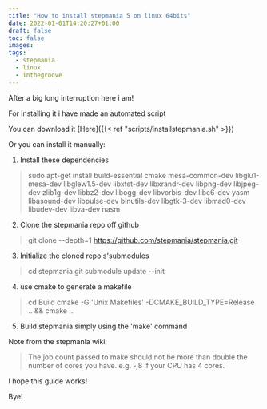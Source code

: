 ```yaml
---
title: "How to install stepmania 5 on linux 64bits"
date: 2022-01-01T14:20:27+01:00
draft: false
toc: false
images:
tags:
  - stepmania
  - linux
  - inthegroove
---
```

After a big long interruption here i am!

For installing it i have made an automated script

You can download it [Here]({{< ref "scripts/installstepmania.sh" >}})

Or you can install it manually:

1. Install these dependencies

>sudo apt-get install build-essential cmake mesa-common-dev libglu1-mesa-dev libglew1.5-dev libxtst-dev libxrandr-dev libpng-dev libjpeg-dev zlib1g-dev libbz2-dev libogg-dev libvorbis-dev libc6-dev yasm libasound-dev libpulse-dev binutils-dev libgtk-3-dev libmad0-dev libudev-dev libva-dev nasm

2. Clone the stepmania repo off github

>git clone --depth=1 https://github.com/stepmania/stepmania.git

3. Initialize the cloned repo s'submodules

>cd stepmania
>git submodule update --init

4. use cmake to generate a makefile

>cd Build
>cmake -G 'Unix Makefiles' -DCMAKE_BUILD_TYPE=Release .. && cmake ..

5. Build stepmania simply using the 'make' command

Note from the stepmania wiki:

>The job count passed to make should not be more than double the number of cores you have.
>e.g. -j8 if your CPU has 4 cores.

I hope this guide works!

Bye!
